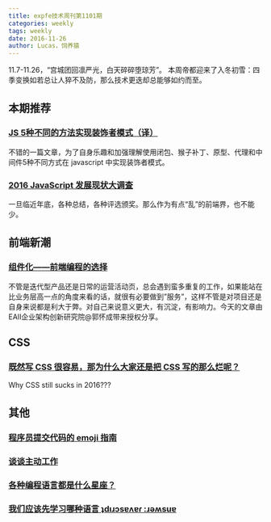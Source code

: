 ```yaml
---
title: expfe技术周刊第1101期
categories: weekly
tags: weekly
date: 2016-11-26
author: Lucas，饲养猿
---
```

11.7-11.26，“宫城团回凛严光，白天碎碎堕琼芳”。
本周帝都迎来了入冬初雪：四季变换如若总让人猝不及防，那么技术更迭却总能够如约而至。

## 本期推荐

### [JS 5种不同的方法实现装饰者模式（译）](https://zhuanlan.zhihu.com/p/20743493?from=singlemessage&isappinstalled=0)
不错的一篇文章，为了自身乐趣和加强理解使用闭包、猴子补丁、原型、代理和中间件5种不同方式在 javascript 中实现装饰者模式。


### [2016 JavaScript 发展现状大调查](http://mp.weixin.qq.com/s?__biz=MjM5MTA1MjAxMQ==&mid=2651224014&idx=1&sn=25ee1479f8c00fda80afae6fa5413ef1&chksm=bd49ae4a8a3e275c2bd13d64983385748aa783321b98e2d98d2dda508127c90906903ea2ddb5&mpshare=1&scene=1&srcid=1121ZEDSvG9GXWCr22ho8UGo#rd)
一旦临近年底，各种总结，各种评选颁奖。那么作为有点“乱”的前端界，也不能少。

<!-- more -->

## 前端新潮

### [组件化——前端编程的选择](http://mp.weixin.qq.com/s?__biz=MjM5MTA1MjAxMQ==&mid=2651224143&idx=2&sn=b2f3457ee7fc5f81858886efb7be0374&chksm=bd49a1cb8a3e28dd1dcebea92d0ac6aa61aa4df2061b47f0b00956aa0111f838dfa29e4f3a1e&mpshare=1&scene=1&srcid=1125IIjmzOrdk0m7t3HpYkuy#rd)
不管是迭代型产品还是日常的运营活动页，总会遇到蛮多重复的工作，如果能站在比业务层高一点的角度来看的话，就很有必要做到”服务”，这样不管是对项目还是自身来说都是利大于弊。对自己来说意义更大，有沉淀，有影响力。今天的文章由EAII企业架构创新研究院@郭怀成带来授权分享。

## CSS

### [既然写 CSS 很容易，那为什么大家还是把 CSS 写的那么烂呢？](http://mp.weixin.qq.com/s?__biz=MzA4NjE3MDg4OQ==&mid=2650963848&idx=1&sn=946969566285d2023b3dc1e49721a03b&chksm=843a13eeb34d9af8afed798ef742d937e07ee35b4a65182786a27d758cb45e488ab2505ec194&mpshare=1&scene=1&srcid=1122XbVzsEaIA8HN8RIiUVxm#rd)
Why CSS still sucks in 2016???


## 其他
### [程序员提交代码的 emoji 指南](http://mp.weixin.qq.com/s?__biz=MzA4NjE3MDg4OQ==&mid=2650963837&idx=1&sn=6417ad5d02622fb2b4f765170e95dfa7&chksm=843a131bb34d9a0d5c05eac862140d1b6fb564705f429c04130e76665565219ec901b80b5dbf&mpshare=1&scene=1&srcid=1119QJckFwjEboCtC0mGYyzK#rd)

### [谈谈主动工作](http://mp.weixin.qq.com/s?__biz=MjM5MTA1MjAxMQ==&mid=2651223990&idx=1&sn=bd8613aa2a6d088ff1b9dc290bccef3d&chksm=bd49ae328a3e27249a2da8b06737be5f28df53edca946e041c17788c70763c35cb817bf465db&mpshare=1&scene=1&srcid=1119aU3KMPedMEwelSDQZvJb#rd)

### [各种编程语言都是什么星座？](http://mp.weixin.qq.com/s?__biz=MzA4NjE3MDg4OQ==&mid=2650963854&idx=1&sn=2ff451c6638da8be0dff5f3cbdc88a29&chksm=843a13e8b34d9afe84d23accc9a75cdc31df611b80c7be6cba21b5f7c17d2f7c5572743ba4ea&mpshare=1&scene=1&srcid=11248LjhWF3vScFZKDscmjWM#rd)

### [我们应该先学习哪种语言 ʇdıɹɔsɐʌɐɾ :ɹǝʍsuɐ](http://mp.weixin.qq.com/s?__biz=MzA4NjE3MDg4OQ==&mid=2650963827&idx=1&sn=2a327830a340d5efdfbf43135b5f495d&chksm=843a1315b34d9a031832b37e7c1a3d90a84631b0bcf7749e06f413c903cc4fa9f348ebaeba95&mpshare=1&scene=1&srcid=1124xQOI9SRb5TGicdbsxS3L#rd)